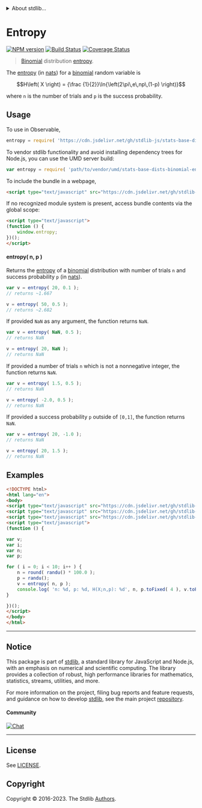 <!--

@license Apache-2.0

Copyright (c) 2018 The Stdlib Authors.

Licensed under the Apache License, Version 2.0 (the "License");
you may not use this file except in compliance with the License.
You may obtain a copy of the License at

   http://www.apache.org/licenses/LICENSE-2.0

Unless required by applicable law or agreed to in writing, software
distributed under the License is distributed on an "AS IS" BASIS,
WITHOUT WARRANTIES OR CONDITIONS OF ANY KIND, either express or implied.
See the License for the specific language governing permissions and
limitations under the License.

-->


<details>
  <summary>
    About stdlib...
  </summary>
  <p>We believe in a future in which the web is a preferred environment for numerical computation. To help realize this future, we've built stdlib. stdlib is a standard library, with an emphasis on numerical and scientific computation, written in JavaScript (and C) for execution in browsers and in Node.js.</p>
  <p>The library is fully decomposable, being architected in such a way that you can swap out and mix and match APIs and functionality to cater to your exact preferences and use cases.</p>
  <p>When you use stdlib, you can be absolutely certain that you are using the most thorough, rigorous, well-written, studied, documented, tested, measured, and high-quality code out there.</p>
  <p>To join us in bringing numerical computing to the web, get started by checking us out on <a href="https://github.com/stdlib-js/stdlib">GitHub</a>, and please consider <a href="https://opencollective.com/stdlib">financially supporting stdlib</a>. We greatly appreciate your continued support!</p>
</details>

# Entropy

[![NPM version][npm-image]][npm-url] [![Build Status][test-image]][test-url] [![Coverage Status][coverage-image]][coverage-url] <!-- [![dependencies][dependencies-image]][dependencies-url] -->

> [Binomial][binomial-distribution] distribution [entropy][entropy].

<!-- Section to include introductory text. Make sure to keep an empty line after the intro `section` element and another before the `/section` close. -->

<section class="intro">

The [entropy][entropy] (in [nats][nats]) for a [binomial][binomial-distribution] random variable is

<!-- <equation class="equation" label="eq:binomial_entropy" align="center" raw="H\left( X \right) = {\frac {1}{2}}\ln{\left(2\pi\,e\,np\,(1-p) \right)}" alt="Entropy for a binomial distribution."> -->

```math
H\left( X \right) = {\frac {1}{2}}\ln{\left(2\pi\,e\,np\,(1-p) \right)}
```

<!-- <div class="equation" align="center" data-raw-text="H\left( X \right) = {\frac {1}{2}}\ln{\left(2\pi\,e\,np\,(1-p) \right)}" data-equation="eq:binomial_entropy">
    <img src="https://cdn.jsdelivr.net/gh/stdlib-js/stdlib@591cf9d5c3a0cd3c1ceec961e5c49d73a68374cb/lib/node_modules/@stdlib/stats/base/dists/binomial/entropy/docs/img/equation_binomial_entropy.svg" alt="Entropy for a binomial distribution.">
    <br>
</div> -->

<!-- </equation> -->

where `n` is the number of trials and `p` is the success probability.

</section>

<!-- /.intro -->

<!-- Package usage documentation. -->



<section class="usage">

## Usage

To use in Observable,

```javascript
entropy = require( 'https://cdn.jsdelivr.net/gh/stdlib-js/stats-base-dists-binomial-entropy@umd/browser.js' )
```

To vendor stdlib functionality and avoid installing dependency trees for Node.js, you can use the UMD server build:

```javascript
var entropy = require( 'path/to/vendor/umd/stats-base-dists-binomial-entropy/index.js' )
```

To include the bundle in a webpage,

```html
<script type="text/javascript" src="https://cdn.jsdelivr.net/gh/stdlib-js/stats-base-dists-binomial-entropy@umd/browser.js"></script>
```

If no recognized module system is present, access bundle contents via the global scope:

```html
<script type="text/javascript">
(function () {
    window.entropy;
})();
</script>
```

#### entropy( n, p )

Returns the [entropy][entropy] of a [binomial][binomial-distribution] distribution with number of trials `n` and success probability `p` (in [nats][nats]).

```javascript
var v = entropy( 20, 0.1 );
// returns ~1.667

v = entropy( 50, 0.5 );
// returns ~2.682
```

If provided `NaN` as any argument, the function returns `NaN`.

```javascript
var v = entropy( NaN, 0.5 );
// returns NaN

v = entropy( 20, NaN );
// returns NaN
```

If provided a number of trials `n` which is not a nonnegative integer, the function returns `NaN`.

```javascript
var v = entropy( 1.5, 0.5 );
// returns NaN

v = entropy( -2.0, 0.5 );
// returns NaN
```

If provided a success probability `p` outside of `[0,1]`, the function returns `NaN`.

```javascript
var v = entropy( 20, -1.0 );
// returns NaN

v = entropy( 20, 1.5 );
// returns NaN
```

</section>

<!-- /.usage -->

<!-- Package usage notes. Make sure to keep an empty line after the `section` element and another before the `/section` close. -->

<section class="notes">

</section>

<!-- /.notes -->

<!-- Package usage examples. -->

<section class="examples">

## Examples

<!-- eslint no-undef: "error" -->

```html
<!DOCTYPE html>
<html lang="en">
<body>
<script type="text/javascript" src="https://cdn.jsdelivr.net/gh/stdlib-js/random-base-randu@umd/browser.js"></script>
<script type="text/javascript" src="https://cdn.jsdelivr.net/gh/stdlib-js/math-base-special-round@umd/browser.js"></script>
<script type="text/javascript" src="https://cdn.jsdelivr.net/gh/stdlib-js/stats-base-dists-binomial-entropy@umd/browser.js"></script>
<script type="text/javascript">
(function () {

var v;
var i;
var n;
var p;

for ( i = 0; i < 10; i++ ) {
    n = round( randu() * 100.0 );
    p = randu();
    v = entropy( n, p );
    console.log( 'n: %d, p: %d, H(X;n,p): %d', n, p.toFixed( 4 ), v.toFixed( 4 ) );
}

})();
</script>
</body>
</html>
```

</section>

<!-- /.examples -->

<!-- Section to include cited references. If references are included, add a horizontal rule *before* the section. Make sure to keep an empty line after the `section` element and another before the `/section` close. -->

<section class="references">

</section>

<!-- /.references -->

<!-- Section for related `stdlib` packages. Do not manually edit this section, as it is automatically populated. -->

<section class="related">

</section>

<!-- /.related -->

<!-- Section for all links. Make sure to keep an empty line after the `section` element and another before the `/section` close. -->


<section class="main-repo" >

* * *

## Notice

This package is part of [stdlib][stdlib], a standard library for JavaScript and Node.js, with an emphasis on numerical and scientific computing. The library provides a collection of robust, high performance libraries for mathematics, statistics, streams, utilities, and more.

For more information on the project, filing bug reports and feature requests, and guidance on how to develop [stdlib][stdlib], see the main project [repository][stdlib].

#### Community

[![Chat][chat-image]][chat-url]

---

## License

See [LICENSE][stdlib-license].


## Copyright

Copyright &copy; 2016-2023. The Stdlib [Authors][stdlib-authors].

</section>

<!-- /.stdlib -->

<!-- Section for all links. Make sure to keep an empty line after the `section` element and another before the `/section` close. -->

<section class="links">

[npm-image]: http://img.shields.io/npm/v/@stdlib/stats-base-dists-binomial-entropy.svg
[npm-url]: https://npmjs.org/package/@stdlib/stats-base-dists-binomial-entropy

[test-image]: https://github.com/stdlib-js/stats-base-dists-binomial-entropy/actions/workflows/test.yml/badge.svg?branch=main
[test-url]: https://github.com/stdlib-js/stats-base-dists-binomial-entropy/actions/workflows/test.yml?query=branch:main

[coverage-image]: https://img.shields.io/codecov/c/github/stdlib-js/stats-base-dists-binomial-entropy/main.svg
[coverage-url]: https://codecov.io/github/stdlib-js/stats-base-dists-binomial-entropy?branch=main

<!--

[dependencies-image]: https://img.shields.io/david/stdlib-js/stats-base-dists-binomial-entropy.svg
[dependencies-url]: https://david-dm.org/stdlib-js/stats-base-dists-binomial-entropy/main

-->

[chat-image]: https://img.shields.io/gitter/room/stdlib-js/stdlib.svg
[chat-url]: https://app.gitter.im/#/room/#stdlib-js_stdlib:gitter.im

[stdlib]: https://github.com/stdlib-js/stdlib

[stdlib-authors]: https://github.com/stdlib-js/stdlib/graphs/contributors

[umd]: https://github.com/umdjs/umd
[es-module]: https://developer.mozilla.org/en-US/docs/Web/JavaScript/Guide/Modules

[deno-url]: https://github.com/stdlib-js/stats-base-dists-binomial-entropy/tree/deno
[umd-url]: https://github.com/stdlib-js/stats-base-dists-binomial-entropy/tree/umd
[esm-url]: https://github.com/stdlib-js/stats-base-dists-binomial-entropy/tree/esm
[branches-url]: https://github.com/stdlib-js/stats-base-dists-binomial-entropy/blob/main/branches.md

[stdlib-license]: https://raw.githubusercontent.com/stdlib-js/stats-base-dists-binomial-entropy/main/LICENSE

[binomial-distribution]: https://en.wikipedia.org/wiki/Binomial_distribution

[entropy]: https://en.wikipedia.org/wiki/Entropy_%28information_theory%29

[nats]: https://en.wikipedia.org/wiki/Nat_%28unit%29

</section>

<!-- /.links -->

